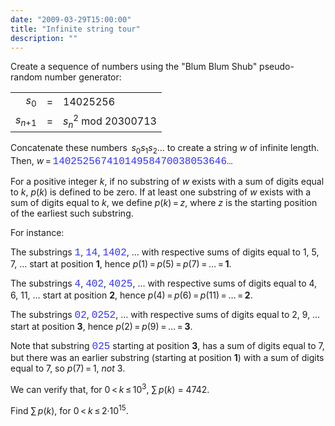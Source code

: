 ```yaml
---
date: "2009-03-29T15:00:00"
title: "Infinite string tour"
description: ""
---
```


<p>Create a sequence of numbers using the "Blum Blum Shub" pseudo-random number generator:</p>
<center><table class="p238"><tr><td style="text-align:right;"><var>s</var><sub>0</sub></td>
<td>=</td>
<td>14025256</td>
</tr><tr><td><var>s</var><sub><var>n</var>+1</sub></td>
<td>=</td>
<td><var>s</var><sub><var>n</var></sub><sup>2</sup> mod 20300713</td>
</tr></table></center>
<p>Concatenate these numbers  <var>s</var><sub>0</sub><var>s</var><sub>1</sub><var>s</var><sub>2</sub>… to create a string <var>w</var> of infinite length.
Then, <var>w</var> = <span style="font-family:'courier new';font-size:12pt;color:#3333ff;">14025256741014958470038053646…</span></p>
<p>For a positive integer <var>k</var>, if no substring of <var>w</var> exists with a sum of digits equal to <var>k</var>, <var>p</var>(<var>k</var>) is defined to be zero. If at least one substring of <var>w</var> exists with a sum of digits equal to <var>k</var>, we define <var>p</var>(<var>k</var>) = <var>z</var>, where <var>z</var> is the starting position of the earliest such substring.</p>
<p>For instance:</p>
<p>The substrings <span style="font-family:'courier new';font-size:12pt;color:#3333ff;">1</span>, <span style="font-family:'courier new';font-size:12pt;color:#3333ff;">14</span>, <span style="font-family:'courier new';font-size:12pt;color:#3333ff;">1402</span>, … 
with respective sums of digits equal to 1, 5, 7, …
start at position <b>1</b>, hence <var>p</var>(1) = <var>p</var>(5) = <var>p</var>(7) = … = <b>1</b>.</p>
<p>The substrings <span style="font-family:'courier new';font-size:12pt;color:#3333ff;">4</span>, <span style="font-family:'courier new';font-size:12pt;color:#3333ff;">402</span>, <span style="font-family:'courier new';font-size:12pt;color:#3333ff;">4025</span>, …
with respective sums of digits equal to 4, 6, 11, …
start at position <b>2</b>, hence <var>p</var>(4) = <var>p</var>(6) = <var>p</var>(11) = … = <b>2</b>.</p>
<p>The substrings <span style="font-family:'courier new';font-size:12pt;color:#3333ff;">02</span>, <span style="font-family:'courier new';font-size:12pt;color:#3333ff;">0252</span>, …
with respective sums of digits equal to 2, 9, …
start at position <b>3</b>, hence <var>p</var>(2) = <var>p</var>(9) = … = <b>3</b>.</p><p>
</p><p>Note that substring <span style="font-family:'courier new';font-size:12pt;color:#3333ff;">025</span> starting at position <b>3</b>, has a sum of digits equal to 7, but there was an earlier substring (starting at position <b>1</b>) with a sum of digits equal to 7, so <var>p</var>(7) = 1, <i>not</i> 3.</p>
<p>We can verify that, for 0 &lt; <var>k</var> ≤ 10<sup>3</sup>, ∑ <var>p</var>(<var>k</var>) = 4742.</p>
<p>Find ∑ <var>p</var>(<var>k</var>), for 0 &lt; <var>k</var> ≤ 2·10<sup>15</sup>.</p>

